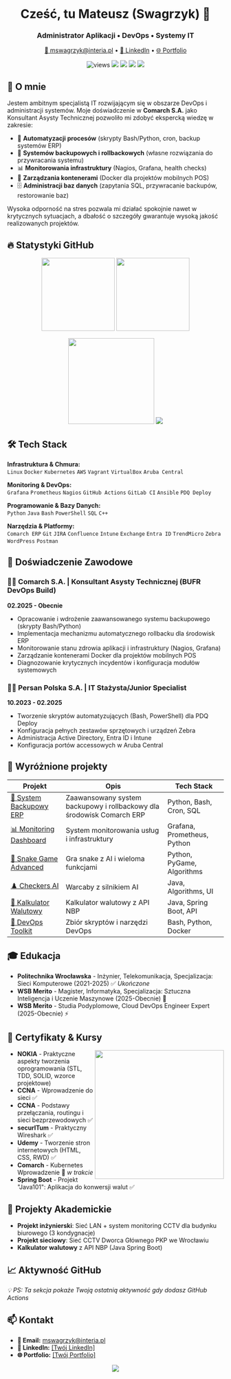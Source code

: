 <!-- Nagłówek -->
<h1 align="center">Cześć, tu Mateusz (Swagrzyk) 👋</h1>
<h3 align="center">Administrator Aplikacji • DevOps • Systemy IT</h3>

<p align="center">
  <a href="mailto:mswagrzyk@interia.pl">📧 mswagrzyk@interia.pl</a> •
  <a href="https://www.linkedin.com/in/mateusz-swagrzyk/">💼 LinkedIn</a> •
  <a href="https://swagrzyk.github.io/portfolio/">🌐 Portfolio</a>
</p>

<p align="center">
  <img src="https://komarev.com/ghpvc/?username=Swagrzyk&label=Wyświetlenia&color=0e75b6&style=for-the-badge" alt="views" />
  <img src="https://img.shields.io/badge/Linux-Expert-FCC624?logo=linux&logoColor=black" />
  <img src="https://img.shields.io/badge/DevOps-2496ED?logo=azurepipelines&logoColor=white" />
  <img src="https://img.shields.io/badge/Cloud-AWS-orange?logo=amazonaws" />
  <img src="https://img.shields.io/badge/Comarch_ERP-Specialist-blue?logo=azuredevops" />
</p>

## 🚀 O mnie

Jestem ambitnym specjalistą IT rozwijającym się w obszarze DevOps i administracji systemów. Moje doświadczenie w **Comarch S.A.** jako Konsultant Asysty Technicznej pozwoliło mi zdobyć ekspercką wiedzę w zakresie:

- 🔄 **Automatyzacji procesów** (skrypty Bash/Python, cron, backup systemów ERP)
- 🚀 **Systemów backupowych i rollbackowych** (własne rozwiązania do przywracania systemu)
- 📊 **Monitorowania infrastruktury** (Nagios, Grafana, health checks)
- 🐳 **Zarządzania kontenerami** (Docker dla projektów mobilnych POS)
- 🗄️ **Administracji baz danych** (zapytania SQL, przywracanie backupów, restorowanie baz)

Wysoka odporność na stres pozwala mi działać spokojnie nawet w krytycznych sytuacjach, a dbałość o szczegóły gwarantuje wysoką jakość realizowanych projektów.

## 🔥 Statystyki GitHub

<p align="center">
  <img height="170" src="https://github-readme-stats.vercel.app/api?username=Swagrzyk&show_icons=true&theme=tokyonight&hide=issues&count_private=true&include_all_commits=true" />
  <img height="170" src="https://github-readme-stats.vercel.app/api/top-langs/?username=Swagrzyk&layout=compact&theme=tokyonight&hide=html,css&langs_count=6" />
</p>
<p align="center">
  <img height="200" src="https://streak-stats.demolab.com/?user=Swagrzyk&theme=tokyonight&fire=DD2727" />
  <img src="https://github-profile-trophy.vercel.app/?username=Swagrzyk&theme=onedark&column=4&margin-w=15&margin-h=15" />
</p>

## 🛠️ Tech Stack

**Infrastruktura & Chmura:** \
`Linux` `Docker` `Kubernetes` `AWS` `Vagrant` `VirtualBox` `Aruba Central`

**Monitoring & DevOps:** \
`Grafana` `Prometheus` `Nagios` `GitHub Actions` `GitLab CI` `Ansible` `PDQ Deploy`

**Programowanie & Bazy Danych:** \
`Python` `Java` `Bash` `PowerShell` `SQL` `C++`

**Narzędzia & Platformy:** \
`Comarch ERP` `Git` `JIRA` `Confluence` `Intune` `Exchange` `Entra ID` `TrendMicro` `Zebra` `WordPress` `Postman`

## 💼 Doświadczenie Zawodowe

### 👨‍💻 Comarch S.A. | Konsultant Asysty Technicznej (BUFR DevOps Build)
**02.2025 - Obecnie**

- Opracowanie i wdrożenie zaawansowanego systemu backupowego (skrypty Bash/Python)
- Implementacja mechanizmu automatycznego rollbacku dla środowisk ERP
- Monitorowanie stanu zdrowia aplikacji i infrastruktury (Nagios, Grafana)
- Zarządzanie kontenerami Docker dla projektów mobilnych POS
- Diagnozowanie krytycznych incydentów i konfiguracja modułów systemowych

### 👨‍💻 Persan Polska S.A. | IT Stażysta/Junior Specialist
**10.2023 - 02.2025**

- Tworzenie skryptów automatyzujących (Bash, PowerShell) dla PDQ Deploy
- Konfiguracja pełnych zestawów sprzętowych i urządzeń Zebra
- Administracja Active Directory, Entra ID i Intune
- Konfiguracja portów accessowych w Aruba Central

## 📂 Wyróżnione projekty

| Projekt | Opis | Tech Stack |
|---------|------|------------|
| [🚀 System Backupowy ERP](https://github.com/Swagrzyk/erp-backup-system) | Zaawansowany system backupowy i rollbackowy dla środowisk Comarch ERP | Python, Bash, Cron, SQL |
| [📊 Monitoring Dashboard](https://github.com/Swagrzyk/monitoring-system) | System monitorowania usług i infrastruktury | Grafana, Prometheus, Python |
| [🐍 Snake Game Advanced](https://github.com/Swagrzyk/snake) | Gra snake z AI i wieloma funkcjami | Python, PyGame, Algorithms |
| [♟️ Checkers AI](https://github.com/Swagrzyk/checkers) | Warcaby z silnikiem AI | Java, Algorithms, UI |
| [💱 Kalkulator Walutowy](https://github.com/Swagrzyk/currency-converter) | Kalkulator walutowy z API NBP | Java, Spring Boot, API |
| [🔧 DevOps Toolkit](https://github.com/Swagrzyk/devops-tools) | Zbiór skryptów i narzędzi DevOps | Bash, Python, Docker |

## 🎓 Edukacja

- **Politechnika Wrocławska** - Inżynier, Telekomunikacja, Specjalizacja: Sieci Komputerowe (2021-2025) ✅ *Ukończone*
- **WSB Merito** - Magister, Informatyka, Specjalizacja: Sztuczna Inteligencja i Uczenie Maszynowe (2025-Obecnie) 🎯
- **WSB Merito** - Studia Podyplomowe, Cloud DevOps Engineer Expert (2025-Obecnie) ⚡

## 📜 Certyfikaty & Kursy

<img align="right" src="https://skillicons.dev/icons?i=aws,kubernetes,docker,git,jenkins" width="300" />

- **NOKIA** - Praktyczne aspekty tworzenia oprogramowania (STL, TDD, SOLID, wzorce projektowe)
- **CCNA** - Wprowadzenie do sieci ✅
- **CCNA** - Podstawy przełączania, routingu i sieci bezprzewodowych ✅
- **securITum** - Praktyczny Wireshark ✅
- **Udemy** - Tworzenie stron internetowych (HTML, CSS, RWD) ✅
- **Comarch** - Kubernetes Wprowadzenie 🚧 *w trakcie*
- **Spring Boot** - Projekt "Java101": Aplikacja do konwersji walut ✅

## 🔬 Projekty Akademickie

- **Projekt inżynierski**: Sieć LAN + system monitoring CCTV dla budynku biurowego (3 kondygnacje)
- **Projekt sieciowy**: Sieć CCTV Dworca Głównego PKP we Wrocławiu
- **Kalkulator walutowy** z API NBP (Java Spring Boot)

## 📈 Aktywność GitHub

<!--START_SECTION:activity-->
<!--END_SECTION:activity-->

*💡 PS: Ta sekcja pokaże Twoją ostatnią aktywność gdy dodasz GitHub Actions*

## 📫 Kontakt

- **📧 Email:** [mswagrzyk@interia.pl](mailto:mswagrzyk@interia.pl)
- **💼 LinkedIn:** [[Twój LinkedIn]](https://www.linkedin.com/in/mateusz-swagrzyk/)
- **🌐 Portfolio:** [[Twój Portfolio]](https://swagrzyk.github.io/portfolio/)

<p align="center">
  <a href="https://github.com/Swagrzyk?tab=repositories">
    <img src="https://capsule-render.vercel.app/api?type=waving&color=gradient&height=100&section=footer&text=Dziękuję+za+odwiedziny!&fontSize=30" />
  </a>
</p>